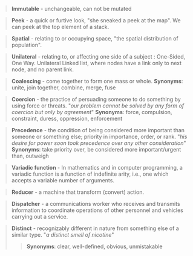 > **Immutable** - unchangeable, can not be mutated

> **Peek** - a quick or furtive look, "she sneaked a peek at the map". We can peek at the
> top element of a stack.

> **Spatial** - relating to or occupying space, "the spatial distribution of population".

> **Unilateral** - relating to, or affecting one side of a subject : One-Sided, One Way.
> Unilateral Linked list, where nodes have a link only to next node, and no parent link.

> **Coalescing** - come together to form one mass or whole. **Synonyms**:
> unite, join together, combine, merge, fuse

> **Coercion** - the practice of persuading someone to do something by using force or threats.
> "_our problem cannot be solved by any form of coercion but only by agreement_"
> **Synonyms**: force, compulsion, constraint, duress, oppression, enforcement

> **Precedence** - the condition of being considered more important than someone
> or something else; priority in importance, order, or rank.
> "_his desire for power soon took precedence over any other consideration_"
> **Synonyms**: take priority over, be considered more important/urgent than, outweigh

> **Variadic function** - In mathematics and in computer programming, a variadic function
> is a function of indefinite arity, i.e., one which accepts a variable number of arguments.

> **Reducer** - a machine that transform (convert) action.
 
> **Dispatcher** - a communications worker who receives and transmits information to coordinate
> operations of other personnel and vehicles carrying out a service.
 
> **Distinct** - recognizably different in nature from something else of a similar type.
> "_a distinct smell of nicotine_"
> > **Synonyms**: clear, well-defined, obvious, unmistakable
